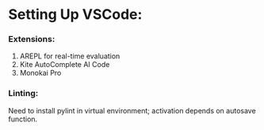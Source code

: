 # Setting Up VSCode:
### Extensions:
1) AREPL for real-time evaluation
2) Kite AutoComplete AI Code
3) Monokai Pro

### Linting:
Need to install pylint in virtual environment; activation depends on autosave function. 
